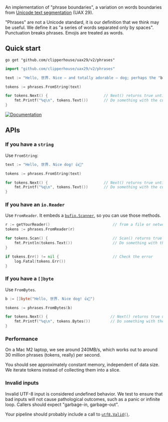 An implementation of "phrase boundaries", a variation on words boundaries from [Unicode text segmentation](https://unicode.org/reports/tr29/#Word_Boundaries) (UAX 29).

"Phrases" are not a Unicode standard, it is our definition that we think may be useful. We define it as "a series of words separated only by spaces". Punctuation breaks phrases. Emojis are treated as words.

## Quick start

```
go get "github.com/clipperhouse/uax29/v2/phrases"
```

```go
import "github.com/clipperhouse/uax29/v2/phrases"

text := "Hello, 世界. Nice — and totally adorable — dog; perhaps the "best one"! 🏆 🐶"

tokens := phrases.FromString(text)

for tokens.Next() {                         // Next() returns true until end of data
	fmt.Printf("%q\n", tokens.Text())       // Do something with the current phrase
}
```

[![Documentation](https://pkg.go.dev/badge/github.com/clipperhouse/uax29/v2/phrases.svg)](https://pkg.go.dev/github.com/clipperhouse/uax29/v2/phrases)

## APIs

### If you have a `string`

Use `FromString`:

```go
text := "Hello, 世界. Nice dog! 👍🐶"

tokens := phrases.FromString(text)

for tokens.Next() {                         // Next() returns true until end of data
	fmt.Printf("%q\n", tokens.Text())       // Do something with the current phrase
}
```

### If you have an `io.Reader`

Use `FromReader`. It embeds a [`bufio.Scanner`](https://pkg.go.dev/bufio#Scanner), so you can use those methods.

```go
r := getYourReader()                            // from a file or network maybe
tokens := phrases.FromReader(r)

for tokens.Scan() {                             // Scan() returns true until error or EOF
	fmt.Println(tokens.Text())                  // Do something with the current phrase
}

if tokens.Err() != nil {                        // Check the error
	log.Fatal(tokens.Err())
}
```

### If you have a `[]byte`

Use `FromBytes`.

```go
b := []byte("Hello, 世界. Nice dog! 👍🐶")

tokens := phrases.FromBytes(b)

for tokens.Next() {                            // Next() returns true until end of data
	fmt.Printf("%q\n", tokens.Bytes())         // Do something with the current phrase
}
```

### Performance

On a Mac M2 laptop, we see around 240MB/s, which works out to around 30 million phrases (tokens, really) per second.

You should see approximately constant memory, independent of data size. We iterate tokens instead of collecting them into a slice.

### Invalid inputs

Invalid UTF-8 input is considered undefined behavior. We test to ensure that bad inputs will not cause pathological outcomes, such as a panic or infinite loop. Callers should expect "garbage-in, garbage-out".

Your pipeline should probably include a call to [`utf8.Valid()`](https://pkg.go.dev/unicode/utf8#Valid).
